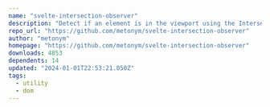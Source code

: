 ```yaml
---
name: "svelte-intersection-observer"
description: "Detect if an element is in the viewport using the Intersection Observer API in Svelte."
repo_url: "https://github.com/metonym/svelte-intersection-observer"
author: "metonym"
homepage: "https://github.com/metonym/svelte-intersection-observer"
downloads: 4853
dependents: 14
updated: "2024-01-01T22:53:21.050Z"
tags: 
  - utility
  - dom
---
```


